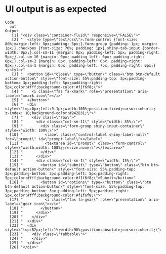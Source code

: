 # UI output is as expected

    Code
      out
    Output
       [1] "<div class=\"container-fluid\" responsive=\"FALSE\">"                                                                                                                                                                                                                                                                                                                                                                                                                               
       [2] "  <style type=\"text/css\">.form-control {font-size: 80%;margin-left: 8px;padding: 5px;}.form-group {padding: 1px; margin: 1px;}.checkbox {font-size: 70%; padding: 1px}.shiny-tab-input {border-width: 0px;}.col-sm-11 {margin: 0px; padding-left: 5px; padding-right: 5px;}.col-sm-10 {margin: 0px; padding-left: 0px; padding-right: 0px;}.col-sm-2 {margin: 0px; padding-left: 0px; padding-right: 0px;}.col-sm-1 {margin: 0px; padding-left: 7px; padding-right: 0px;}</style>"
       [3] "  <button id=\"close\" type=\"button\" class=\"btn btn-default action-button\" style=\"font-size: 55%;padding-top: 3px;padding-bottom: 3px;padding-left: 5px;padding-right: 5px;color:#fff;background-color:#f1f6f8;\">"                                                                                                                                                                                                                                                            
       [4] "    <i class=\"fas fa-xmark\" role=\"presentation\" aria-label=\"xmark icon\"></i>"                                                                                                                                                                                                                                                                                                                                                                                                 
       [5] "  </button>"                                                                                                                                                                                                                                                                                                                                                                                                                                                                        
       [6] "  <div style=\"top:0px;left:0.1px;width:100%;position:fixed;cursor:inherit; z-index: 10;background-color:#242B31;\">"                                                                                                                                                                                                                                                                                                                                                               
       [7] "    <div class=\"row\">"                                                                                                                                                                                                                                                                                                                                                                                                                                                            
       [8] "      <div class=\"col-sm-11\" style=\"width: 85%;\">"                                                                                                                                                                                                                                                                                                                                                                                                                              
       [9] "        <div class=\"form-group shiny-input-container\" style=\"width: 100%;\">"                                                                                                                                                                                                                                                                                                                                                                                                    
      [10] "          <label class=\"control-label shiny-label-null\" for=\"prompt\" id=\"prompt-label\"></label>"                                                                                                                                                                                                                                                                                                                                                                              
      [11] "          <textarea id=\"prompt\" class=\"form-control\" style=\"width:width: 100%;;resize:none;\"></textarea>"                                                                                                                                                                                                                                                                                                                                                                     
      [12] "        </div>"                                                                                                                                                                                                                                                                                                                                                                                                                                                                     
      [13] "      </div>"                                                                                                                                                                                                                                                                                                                                                                                                                                                                       
      [14] "      <div class=\"col-sm-1\" style=\"width: 15%;\">"                                                                                                                                                                                                                                                                                                                                                                                                                               
      [15] "        <button id=\"submit\" type=\"button\" class=\"btn btn-default action-button\" style=\"font-size: 55%;padding-top: 3px;padding-bottom: 3px;padding-left: 5px;padding-right: 5px;color:#fff;background-color:#f1f6f8;\">Submit</button>"                                                                                                                                                                                                                                      
      [16] "        <button id=\"options\" type=\"button\" class=\"btn btn-default action-button\" style=\"font-size: 55%;padding-top: 3px;padding-bottom: 3px;padding-left: 5px;padding-right: 5px;color:#fff;background-color:#f1f6f8;\">"                                                                                                                                                                                                                                                    
      [17] "          <i class=\"fas fa-gear\" role=\"presentation\" aria-label=\"gear icon\"></i>"                                                                                                                                                                                                                                                                                                                                                                                             
      [18] "        </button>"                                                                                                                                                                                                                                                                                                                                                                                                                                                                  
      [19] "      </div>"                                                                                                                                                                                                                                                                                                                                                                                                                                                                       
      [20] "    </div>"                                                                                                                                                                                                                                                                                                                                                                                                                                                                         
      [21] "  </div>"                                                                                                                                                                                                                                                                                                                                                                                                                                                                           
      [22] "  <div style=\"top:52px;left:1%;width:98%;position:absolute;cursor:inherit;\">"                                                                                                                                                                                                                                                                                                                                                                                                     
      [23] "    <div class=\"tabbable\">"                                                                                                                                                                                                                                                                                                                                                                                                                                                       
      [24] "    </div>"                                                                                                                                                                                                                                                                                                                                                                                                                                                                         
      [25] "  </div>"                                                                                                                                                                                                                                                                                                                                                                                                                                                                           
      [26] "</div>"                                                                                                                                                                                                                                                                                                                                                                                                                                                                             

